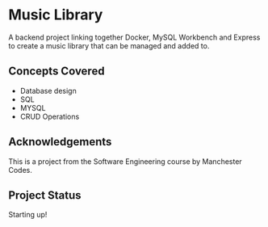 # Music Library

A backend project linking together Docker, MySQL Workbench and Express to create a music library that can be managed and added to.

## Concepts Covered

- Database design
- SQL
- MYSQL
- CRUD Operations

## Acknowledgements

This is a project from the Software Engineering course by Manchester Codes.

## Project Status

Starting up!